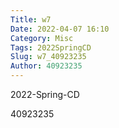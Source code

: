 ```yaml
---
Title: w7
Date: 2022-04-07 16:10
Category: Misc
Tags: 2022SpringCD
Slug: w7_40923235
Author: 40923235
---
```


2022-Spring-CD

<!-- PELICAN_END_SUMMARY -->

40923235
